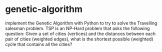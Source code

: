 # genetic-algorithm

implement the Genetic Algorithm with Python to try to solve
the Travelling salesman problem. TSP is an NP-Hard problem that asks the following question:
Given a set of cities (vertices) and the distances between each pair of cities (weighted edges), what
is the shortest possible (weighted) cycle that contains all the cities?
